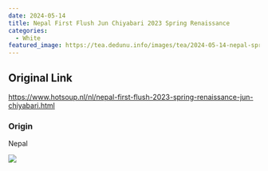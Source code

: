 ```yaml
---
date: 2024-05-14
title: Nepal First Flush Jun Chiyabari 2023 Spring Renaissance
categories:
  - White
featured_image: https://tea.dedunu.info/images/tea/2024-05-14-nepal-spring-renaissance-1.jpeg
---
```


## Original Link

<https://www.hotsoup.nl/nl/nepal-first-flush-2023-spring-renaissance-jun-chiyabari.html>

### Origin

Nepal

![](https://tea.dedunu.info/images/tea/2024-05-14-nepal-spring-renaissance-2.jpeg)
